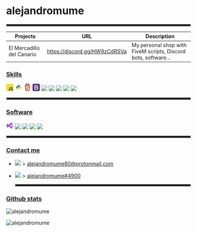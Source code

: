 # alejandromume

  <hr style="height:5px; border: 1px solid #ccc;">

|   Projects                |   URL                         |   Description                                                  |
|---------------------------|-------------------------------|----------------------------------------------------------------|
| El Mercadillo del Canario | https://discord.gg/HW9zCdRSVa | My personal shop with FiveM scripts, Discord bots, software... |

### <ins>Skills

<img height="20" src="https://raw.githubusercontent.com/github/explore/80688e429a7d4ef2fca1e82350fe8e3517d3494d/topics/javascript/javascript.png"> <img height="20" src="https://raw.githubusercontent.com/github/explore/80688e429a7d4ef2fca1e82350fe8e3517d3494d/topics/python/python.png"> <img height = "20" src = "https://raw.githubusercontent.com/github/explore/80688e429a7d4ef2fca1e82350fe8e3517d3494d/topics/html/html.png"> <img height = "20" src = "https://raw.githubusercontent.com/github/explore/80688e429a7d4ef2fca1e82350fe8e3517d3494d/topics/bootstrap/bootstrap.png"> <img height="20" src="https://static-00.iconduck.com/assets.00/c-sharp-c-icon-456x512-9sej0lrz.png"> <img height="20" src="https://cdn.icon-icons.com/icons2/2415/PNG/512/php_plain_logo_icon_146397.png"> <img height="20" src="https://www.clipartmax.com/png/middle/301-3018326_que-una-distribuci%C3%B3n-gnu-linux-es-la-forma-m%C3%A1s-c%C3%B3moda-linux-icon.png"> <img height="20" src="https://i1.wp.com/www.ruhidesain.com/wp-content/uploads/2017/10/nodejs-logo-e1497443346889.png?fit=435%2C473&ssl=1">
<img height="20" src="https://www.kindpng.com/picc/m/355-3557482_flutter-logo-png-transparent-png.png">
  <hr style="height:5px; border: 1px solid #ccc;">
  
### <ins>Software

<img height="20" src="https://raw.githubusercontent.com/AbhishekMaira10/AbhishekMaira10/master/Resources/png/visual-studio.png"> <img height="20" src="https://cdn.icon-icons.com/icons2/2107/PNG/512/file_type_vscode_icon_130084.png"> <img height="20" src="https://resources.jetbrains.com/storage/products/webstorm/img/meta/webstorm_logo_300x300.png"> <img height="20" src="https://upload.wikimedia.org/wikipedia/commons/thumb/1/1d/PyCharm_Icon.svg/1200px-PyCharm_Icon.svg.png"> <img height="20" src="https://upload.wikimedia.org/wikipedia/commons/thumb/c/c9/PhpStorm_Icon.svg/1200px-PhpStorm_Icon.svg.png">
  <hr style="height:5px; border: 1px solid #ccc;">
  
### <ins>Contact me

* <img height="18" src="https://play-lh.googleusercontent.com/wU1g-jkRI73WEWNUKt--vdvZMzbjCgrVbJd9zRrpy63a85G-hXsv0px9mEA6W2l49J8"> >  [alejandromume80@protonmail.com](alejandromume80@protonmail.com)
* <img height="20" src="https://logodownload.org/wp-content/uploads/2017/11/discord-logo-7-1.png"> > [alejandromume#4900](https://discord.gg/HW9zCdRSVa)

  <hr style="height:5px; border: 1px solid #ccc;">
### <ins>Github stats

<p><img src="https://github-readme-stats.vercel.app/api?username=alejandromume&show_icons=true&theme=gruvbox" alt="alejandromume" />
<p><img src="https://github-readme-stats.vercel.app/api/top-langs/?username=alejandromume&layout=compact&show_icons=true&theme=gruvbox" alt="alejandromume" />


<br>
